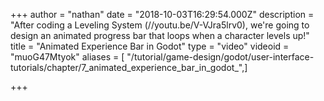 +++
author = "nathan"
date = "2018-10-03T16:29:54.000Z"
description = "After coding a Leveling System (//youtu.be/V-VJra5lrv0), we're going to design an animated progress bar that loops when a character levels up!"
title = "Animated Experience Bar in Godot"
type = "video"
videoid = "muoG47Mtyok"
aliases = [ "/tutorial/game-design/godot/user-interface-tutorials/chapter/7_animated_experience_bar_in_godot_",]

+++